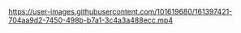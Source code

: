 



https://user-images.githubusercontent.com/101619680/161397421-704aa9d2-7450-498b-b7a1-3c4a3a488ecc.mp4



